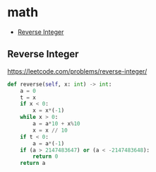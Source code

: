 # math

+ [Reverse Integer](#reverse-integer)

## Reverse Integer

https://leetcode.com/problems/reverse-integer/

```python
def reverse(self, x: int) -> int:
    a = 0
    t = x
    if x < 0:
        x = x*(-1)
    while x > 0:
        a = a*10 + x%10
        x = x // 10
    if t < 0:
        a = a*(-1)
    if (a > 2147483647) or (a < -2147483648):
        return 0
    return a
```